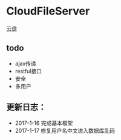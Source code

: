 # CloudFileServer
云盘

todo
-------
* ajax传递
* restful接口
* 安全
* 多用户

更新日志：
------
* 2017-1-16 完成基本框架
* 2017-1-17 修复用户名中文进入数据库乱码

